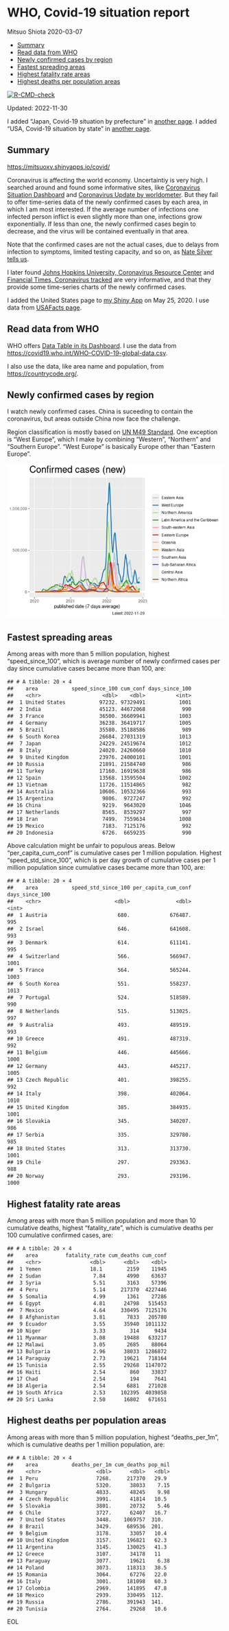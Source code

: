 WHO, Covid-19 situation report
================
Mitsuo Shiota
2020-03-07

- <a href="#summary" id="toc-summary">Summary</a>
- <a href="#read-data-from-who" id="toc-read-data-from-who">Read data from
  WHO</a>
- <a href="#newly-confirmed-cases-by-region"
  id="toc-newly-confirmed-cases-by-region">Newly confirmed cases by
  region</a>
- <a href="#fastest-spreading-areas"
  id="toc-fastest-spreading-areas">Fastest spreading areas</a>
- <a href="#highest-fatality-rate-areas"
  id="toc-highest-fatality-rate-areas">Highest fatality rate areas</a>
- <a href="#highest-deaths-per-population-areas"
  id="toc-highest-deaths-per-population-areas">Highest deaths per
  population areas</a>

<!-- badges: start -->

[![R-CMD-check](https://github.com/mitsuoxv/covid/actions/workflows/R-CMD-check.yaml/badge.svg)](https://github.com/mitsuoxv/covid/actions/workflows/R-CMD-check.yaml)
<!-- badges: end -->

Updated: 2022-11-30

I added “Japan, Covid-19 situation by prefecture” in [another
page](Japan.md). I added “USA, Covid-19 situation by state” in [another
page](USA.md).

## Summary

<https://mitsuoxv.shinyapps.io/covid/>

Coronavirus is affecting the world economy. Uncertaintiy is very high. I
searched around and found some informative sites, like [Coronavirus
Situation
Dashboard](https://who.maps.arcgis.com/apps/opsdashboard/index.html#/c88e37cfc43b4ed3baf977d77e4a0667)
and [Coronavirus Update by
worldometer](https://www.worldometers.info/coronavirus/). But they fail
to offer time-series data of the newly confirmed cases by each area, in
which I am most interested. If the average number of infections one
infected person inflict is even slightly more than one, infections grow
exponentially. If less than one, the newly confirmed cases begin to
decrease, and the virus will be contained eventually in that area.

Note that the confirmed cases are not the actual cases, due to delays
from infection to symptoms, limited testing capacity, and so on, as
[Nate Silver tells
us](https://fivethirtyeight.com/features/coronavirus-case-counts-are-meaningless/).

I later found [Johns Hopkins University, Coronavirus Resource
Center](https://coronavirus.jhu.edu/) and [Financial Times, Coronavirus
tracked](https://www.ft.com/content/a26fbf7e-48f8-11ea-aeb3-955839e06441)
are very informative, and that they provide some time-series charts of
the newly confirmed cases.

I added the United States page to [my Shiny
App](https://mitsuoxv.shinyapps.io/covid/) on May 25, 2020. I use data
from [USAFacts
page](https://usafacts.org/visualizations/coronavirus-covid-19-spread-map/).

## Read data from WHO

WHO offers [Data Table in its Dashboard](https://covid19.who.int/table).
I use the data from
<https://covid19.who.int/WHO-COVID-19-global-data.csv>.

I also use the data, like area name and population, from
<https://countrycode.org/>.

## Newly confirmed cases by region

I watch newly confirmed cases. China is suceeding to contain the
coronavirus, but areas outside China now face the challenge.

Region classification is mostly based on [UN M49
Standard](https://unstats.un.org/unsd/methodology/m49/). One exception
is “West Europe”, which I make by combining “Western”, “Northern” and
“Southern Europe”. “West Europe” is basically Europe other than “Eastern
Europe”.

![](README_files/figure-gfm/chart-1.png)<!-- -->

## Fastest spreading areas

Among areas with more than 5 million population, highest
“speed_since_100”, which is average number of newly confirmed cases per
day since cumulative cases became more than 100, are:

    ## # A tibble: 20 × 4
    ##    area           speed_since_100 cum_conf days_since_100
    ##    <chr>                    <dbl>    <dbl>          <int>
    ##  1 United States           97232. 97329491           1001
    ##  2 India                   45123. 44672068            990
    ##  3 France                  36500. 36609941           1003
    ##  4 Germany                 36238. 36419717           1005
    ##  5 Brazil                  35580. 35188586            989
    ##  6 South Korea             26684. 27031319           1013
    ##  7 Japan                   24229. 24519674           1012
    ##  8 Italy                   24020. 24260660           1010
    ##  9 United Kingdom          23976. 24000101           1001
    ## 10 Russia                  21891. 21584740            986
    ## 11 Turkey                  17160. 16919638            986
    ## 12 Spain                   13568. 13595504           1002
    ## 13 Vietnam                 11726. 11514865            982
    ## 14 Australia               10606. 10532366            993
    ## 15 Argentina                9806.  9727247            992
    ## 16 China                    9219.  9643020           1046
    ## 17 Netherlands              8565.  8539297            997
    ## 18 Iran                     7499.  7559634           1008
    ## 19 Mexico                   7183.  7125176            992
    ## 20 Indonesia                6726.  6659235            990

Above calculation might be unfair to populous areas. Below
“per_capita_cum_conf” is cumulative cases per 1 million population.
Highest “speed_std_since_100”, which is per day growth of cumulative
cases per 1 million population since cumulative cases became more than
100, are:

    ## # A tibble: 20 × 4
    ##    area           speed_std_since_100 per_capita_cum_conf days_since_100
    ##    <chr>                        <dbl>               <dbl>          <int>
    ##  1 Austria                       680.             676487.            995
    ##  2 Israel                        646.             641608.            993
    ##  3 Denmark                       614.             611141.            995
    ##  4 Switzerland                   566.             566947.           1001
    ##  5 France                        564.             565244.           1003
    ##  6 South Korea                   551.             558237.           1013
    ##  7 Portugal                      524.             518589.            990
    ##  8 Netherlands                   515.             513025.            997
    ##  9 Australia                     493.             489519.            993
    ## 10 Greece                        491.             487319.            992
    ## 11 Belgium                       446.             445666.           1000
    ## 12 Germany                       443.             445217.           1005
    ## 13 Czech Republic                401.             398255.            992
    ## 14 Italy                         398.             402064.           1010
    ## 15 United Kingdom                385.             384935.           1001
    ## 16 Slovakia                      345.             340207.            986
    ## 17 Serbia                        335.             329780.            985
    ## 18 United States                 313.             313730.           1001
    ## 19 Chile                         297.             293363.            988
    ## 20 Norway                        293.             293196.           1000

## Highest fatality rate areas

Among areas with more than 5 million population and more than 10
cumulative deaths, highest “fatality_rate”, which is cumulative deaths
per 100 cumulative confirmed cases, are:

    ## # A tibble: 20 × 4
    ##    area         fatality_rate cum_deaths cum_conf
    ##    <chr>                <dbl>      <dbl>    <dbl>
    ##  1 Yemen                18.1        2159    11945
    ##  2 Sudan                 7.84       4990    63637
    ##  3 Syria                 5.51       3163    57396
    ##  4 Peru                  5.14     217370  4227446
    ##  5 Somalia               4.99       1361    27286
    ##  6 Egypt                 4.81      24798   515453
    ##  7 Mexico                4.64     330495  7125176
    ##  8 Afghanistan           3.81       7833   205780
    ##  9 Ecuador               3.55      35940  1011132
    ## 10 Niger                 3.33        314     9434
    ## 11 Myanmar               3.08      19488   633217
    ## 12 Malawi                3.05       2685    88064
    ## 13 Bulgaria              2.96      38033  1286872
    ## 14 Paraguay              2.73      19621   718164
    ## 15 Tunisia               2.55      29268  1147072
    ## 16 Haiti                 2.54        860    33837
    ## 17 Chad                  2.54        194     7641
    ## 18 Algeria               2.54       6881   271028
    ## 19 South Africa          2.53     102395  4039858
    ## 20 Sri Lanka             2.50      16802   671651

## Highest deaths per population areas

Among areas with more than 5 million population, highest
“deaths_per_1m”, which is cumulative deaths per 1 million population,
are:

    ## # A tibble: 20 × 4
    ##    area           deaths_per_1m cum_deaths pop_mil
    ##    <chr>                  <dbl>      <dbl>   <dbl>
    ##  1 Peru                   7268.     217370   29.9 
    ##  2 Bulgaria               5320.      38033    7.15
    ##  3 Hungary                4833.      48245    9.98
    ##  4 Czech Republic         3991.      41814   10.5 
    ##  5 Slovakia               3801.      20732    5.46
    ##  6 Chile                  3727.      62407   16.7 
    ##  7 United States          3448.    1069757  310.  
    ##  8 Brazil                 3429.     689536  201.  
    ##  9 Belgium                3178.      33057   10.4 
    ## 10 United Kingdom         3157.     196821   62.3 
    ## 11 Argentina              3145.     130025   41.3 
    ## 12 Greece                 3107.      34178   11   
    ## 13 Paraguay               3077.      19621    6.38
    ## 14 Poland                 3073.     118313   38.5 
    ## 15 Romania                3064.      67276   22.0 
    ## 16 Italy                  3001.     181098   60.3 
    ## 17 Colombia               2969.     141895   47.8 
    ## 18 Mexico                 2939.     330495  112.  
    ## 19 Russia                 2786.     391943  141.  
    ## 20 Tunisia                2764.      29268   10.6

EOL
